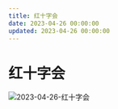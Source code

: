 ```yaml
---
title: 红十字会
date: 2023-04-26 00:00:00
updated: 2023-04-26 00:00:00
---
```


# 红十字会

![2023-04-26-红十字会](assets/2023-04-26-红十字会.jpeg)

